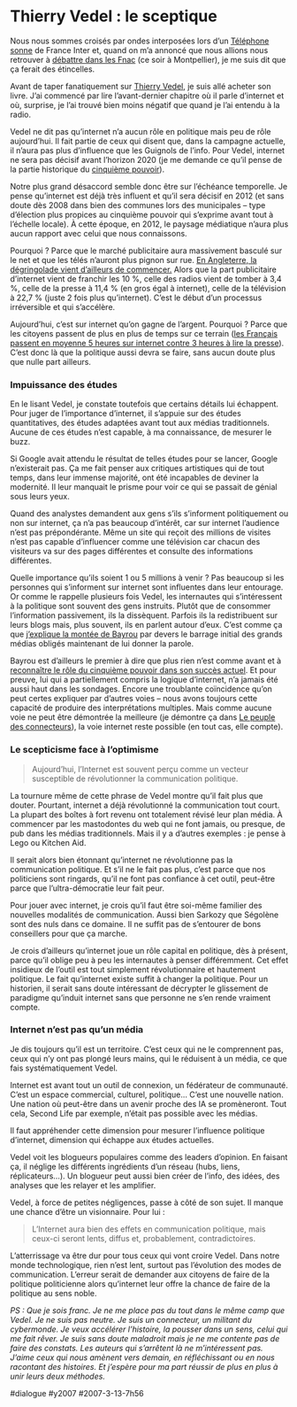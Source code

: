 # Thierry Vedel : le sceptique

Nous nous sommes croisés par ondes interposées lors d’un [Téléphone sonne](../2/le-telephone-sonne.md) de France Inter et, quand on m’a annoncé que nous allions nous retrouver à [débattre dans les Fnac](trois-conferences-dans-les-fnac.md) (ce soir à Montpellier), je me suis dit que ça ferait des étincelles.

Avant de taper fanatiquement sur [Thierry Vedel](http://vedel.blogspot.com), je suis allé acheter son livre. J’ai commencé par lire l’avant-dernier chapitre où il parle d’internet et où, surprise, je l’ai trouvé bien moins négatif que quand je l’ai entendu à la radio.

Vedel ne dit pas qu’internet n’a aucun rôle en politique mais peu de rôle aujourd’hui. Il fait partie de ceux qui disent que, dans la campagne actuelle, il n’aura pas plus d’influence que les Guignols de l’info. Pour Vedel, internet ne sera pas décisif avant l’horizon 2020 (je me demande ce qu’il pense de la partie historique du [cinquième pouvoir](trois-conferences-dans-les-fnac.md)).

Notre plus grand désaccord semble donc être sur l’échéance temporelle. Je pense qu’internet est déjà très influent et qu’il sera décisif en 2012 (et sans doute dès 2008 dans bien des communes lors des municipales – type d’élection plus propices au cinquième pouvoir qui s’exprime avant tout à l’échelle locale). À cette époque, en 2012, le paysage médiatique n’aura plus aucun rapport avec celui que nous connaissons.

Pourquoi ? Parce que le marché publicitaire aura massivement basculé sur le net et que les télés n’auront plus pignon sur rue. [En Angleterre, la dégringolade vient d’ailleurs de commencer.](http://www.iabuk.net/en/1/iabpwconlineadspendfiguresfirsthalf2006.mxs) Alors que la part publicitaire d’internet vient de franchir les 10 %, celle des radios vient de tomber à 3,4 %, celle de la presse à 11,4 % (en gros égal à internet), celle de la télévision à 22,7 % (juste 2 fois plus qu’internet). C’est le début d’un processus irréversible et qui s’accélère.

Aujourd’hui, c’est sur internet qu’on gagne de l’argent. Pourquoi ? Parce que les citoyens passent de plus en plus de temps sur ce terrain ([les Français passent en moyenne 5 heures sur internet contre 3 heures à lire la presse](http://www.ft.com/cms/s/eb9509dc-5700-11db-9110-0000779e2340.html)). C’est donc là que la politique aussi devra se faire, sans aucun doute plus que nulle part ailleurs.

### Impuissance des études

En le lisant Vedel, je constate toutefois que certains détails lui échappent. Pour juger de l’importance d’internet, il s’appuie sur des études quantitatives, des études adaptées avant tout aux médias traditionnels. Aucune de ces études n’est capable, à ma connaissance, de mesurer le buzz.

Si Google avait attendu le résultat de telles études pour se lancer, Google n’existerait pas. Ça me fait penser aux critiques artistiques qui de tout temps, dans leur immense majorité, ont été incapables de deviner la modernité. Il leur manquait le prisme pour voir ce qui se passait de génial sous leurs yeux.

Quand des analystes demandent aux gens s’ils s’informent politiquement ou non sur internet, ça n’a pas beaucoup d’intérêt, car sur internet l’audience n’est pas prépondérante. Même un site qui reçoit des millions de visites n’est pas capable d’influencer comme une télévision car chacun des visiteurs va sur des pages différentes et consulte des informations différentes.

Quelle importance qu’ils soient 1 ou 5 millions à venir ? Pas beaucoup si les personnes qui s’informent sur internet sont influentes dans leur entourage. Or comme le rappelle plusieurs fois Vedel, les internautes qui s’intéressent à la politique sont souvent des gens instruits. Plutôt que de consommer l’information passivement, ils la dissèquent. Parfois ils la redistribuent sur leurs blogs mais, plus souvent, ils en parlent autour d’eux. C’est comme ça que [j’explique la montée de Bayrou](../2/bayrou-president.md) par devers le barrage initial des grands médias obligés maintenant de lui donner la parole.

Bayrou est d’ailleurs le premier à dire que plus rien n’est comme avant et à [reconnaître le rôle du cinquième pouvoir dans son succès actuel](../2/francois-bayrou-nous-repond.md). Et pour preuve, lui qui a partiellement compris la logique d’internet, n’a jamais été aussi haut dans les sondages. Encore une troublante coïncidence qu’on peut certes expliquer par d’autres voies – nous avons toujours cette capacité de produire des interprétations multiples. Mais comme aucune voie ne peut être démontrée la meilleure (je démontre ça dans [Le peuple des connecteurs](../../page/le-peuple-des-connecteurs)), la voie internet reste possible (en tout cas, elle compte).

### Le scepticisme face à l’optimisme

> Aujourd’hui, l’Internet est souvent perçu comme un vecteur susceptible de révolutionner la communication politique.

La tournure même de cette phrase de Vedel montre qu’il fait plus que douter. Pourtant, internet a déjà révolutionné la communication tout court. La plupart des boîtes à fort revenu ont totalement révisé leur plan média. À commencer par les mastodontes du web qui ne font jamais, ou presque, de pub dans les médias traditionnels. Mais il y a d’autres exemples : je pense à Lego ou Kitchen Aid.

Il serait alors bien étonnant qu’internet ne révolutionne pas la communication politique. Et s’il ne le fait pas plus, c’est parce que nos politiciens sont ringards, qu’il ne font pas confiance à cet outil, peut-être parce que l’ultra-démocratie leur fait peur.

Pour jouer avec internet, je crois qu’il faut être soi-même familier des nouvelles modalités de communication. Aussi bien Sarkozy que Ségolène sont des nuls dans ce domaine. Il ne suffit pas de s’entourer de bons conseillers pour que ça marche.

Je crois d’ailleurs qu’internet joue un rôle capital en politique, dès à présent, parce qu’il oblige peu à peu les internautes à penser différemment. Cet effet insidieux de l’outil est tout simplement révolutionnaire et hautement politique. Le fait qu’internet existe suffit à changer la politique. Pour un historien, il serait sans doute intéressant de décrypter le glissement de paradigme qu’induit internet sans que personne ne s’en rende vraiment compte.

### Internet n’est pas qu’un média

Je dis toujours qu’il est un territoire. C’est ceux qui ne le comprennent pas, ceux qui n’y ont pas plongé leurs mains, qui le réduisent à un média, ce que fais systématiquement Vedel.

Internet est avant tout un outil de connexion, un fédérateur de communauté. C’est un espace commercial, culturel, politique… C’est une nouvelle nation. Une nation où peut-être dans un avenir proche des IA se promèneront. Tout cela, Second Life par exemple, n’était pas possible avec les médias.

Il faut appréhender cette dimension pour mesurer l’influence politique d’internet, dimension qui échappe aux études actuelles.

Vedel voit les blogueurs populaires comme des leaders d’opinion. En faisant ça, il néglige les différents ingrédients d’un réseau (hubs, liens, réplicateurs…). Un blogueur peut aussi bien créer de l’info, des idées, des analyses que les relayer et les amplifier.

Vedel, à force de petites négligences, passe à côté de son sujet. Il manque une chance d’être un visionnaire. Pour lui :

> L’Internet aura bien des effets en communication politique, mais ceux-ci seront lents, diffus et, probablement, contradictoires.

L’atterrissage va être dur pour tous ceux qui vont croire Vedel. Dans notre monde technologique, rien n’est lent, surtout pas l’évolution des modes de communication. L’erreur serait de demander aux citoyens de faire de la politique politicienne alors qu’internet leur offre la chance de faire de la politique au sens noble.

*PS : Que je sois franc. Je ne me place pas du tout dans le même camp que Vedel. Je ne suis pas neutre. Je suis un connecteur, un militant du cybermonde. Je veux accélérer l’histoire, la pousser dans un sens, celui qui me fait rêver. Je suis sans doute maladroit mais je ne me contente pas de faire des constats. Les auteurs qui s’arrêtent là ne m’intéressent pas. J’aime ceux qui nous amènent vers demain, en réfléchissant ou en nous racontant des histoires. Et j’espère pour ma part réussir de plus en plus à unir leurs deux méthodes.*

#dialogue #y2007 #2007-3-13-7h56
